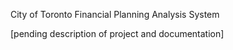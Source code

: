 City of Toronto Financial Planning Analysis System

[pending description of project and documentation] 
